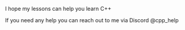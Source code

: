 I hope my lessons can help you learn C++

If you need any help you can reach out to me via Discord @cpp_help
